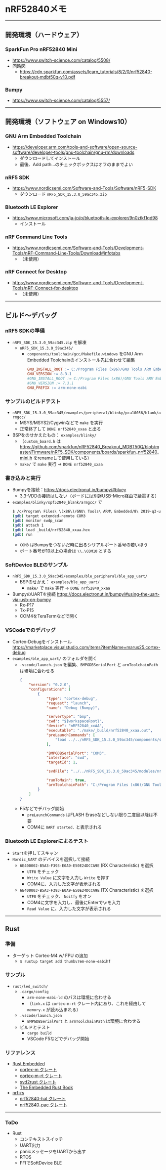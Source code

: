 # nRF52840メモ

---

## 開発環境（ハードウェア）

### SparkFun Pro nRF52840 Mini
* https://www.switch-science.com/catalog/5508/
* 回路図
  * https://cdn.sparkfun.com/assets/learn_tutorials/8/2/0/nrf52840-breakout-mdbt50q-v10.pdf

### Bumpy
* https://www.switch-science.com/catalog/5557/

---

## 開発環境（ソフトウェア on Windows10）

### GNU Arm Embedded Toolchain
* https://developer.arm.com/tools-and-software/open-source-software/developer-tools/gnu-toolchain/gnu-rm/downloads
  * ダウンロードしてインストール
  * 最後、Add path...のチェックボックスはオフのままでよい

### nRF5 SDK
* https://www.nordicsemi.com/Software-and-Tools/Software/nRF5-SDK
  * ダウンロード ```nRF5_SDK_15.3.0_59ac345.zip```

### Bluetooth LE Explorer
* https://www.microsoft.com/ja-jp/p/bluetooth-le-explorer/9n0ztkf1qd98
  * インストール

### nRF Command Line Tools
* https://www.nordicsemi.com/Software-and-Tools/Development-Tools/nRF-Command-Line-Tools/Download#infotabs
  * （未使用）

### nRF Connect for Desktop
* https://www.nordicsemi.com/Software-and-Tools/Development-Tools/nRF-Connect-for-desktop
  * （未使用）

---

## ビルド～デバッグ

### nRF5 SDKの準備
* ```nRF5_SDK_15.3.0_59ac345.zip``` を解凍
  * ```nRF5_SDK_15.3.0_59ac345/```
    * ```components/toolchain/gcc/Makefile.windows``` をGNU Arm Embedded Toolchainのインストール先に合わせて編集
      ```makefile
      GNU_INSTALL_ROOT := C:/Program Files (x86)/GNU Tools ARM Embedded/8 2019-q3-update/bin/
      GNU_VERSION := 8.3.1
      #GNU_INSTALL_ROOT := C:/Program Files (x86)/GNU Tools ARM Embedded/7 2018-q2-update/bin/
      #GNU_VERSION := 7.3.1
      GNU_PREFIX := arm-none-eabi
      ```

### サンプルのビルドテスト
* ```nRF5_SDK_15.3.0_59ac345/examples/peripheral/blinky/pca10056/blank/armgcc/```
  * MSYS/MSYS2/Cygwinなどで ```make``` を実行
  * 正常終了して ```DONE nrf52840_xxaa``` と出る
* BSPをのせかえたもの： ```examples/blinky/```
  * （```custom_board.h``` は https://github.com/sparkfun/nRF52840_Breakout_MDBT50Q/blob/master/Firmware/nRF5_SDK/components/boards/sparkfun_nrf52840_mini.h をrenameして使用している）
  * ```make/``` で ```make``` 実行 → ```DONE nrf52840_xxaa```

### 書き込みと実行

* Bumpyを接続：https://docs.electronut.in/bumpy/#bluey
  * 3.3-VDDの接続はしない（ボードには別途USB-Micro経由で給電する）
* ```examples/blinky/spf52840_blank/armgcc/``` で
  ```sh
  $ /c/Program\ Files\ \(x86\)/GNU\ Tools\ ARM\ Embedded/8\ 2019-q3-update/bin/arm-none-eabi-gdb
  (gdb) target extended-remote COM3
  (gdb) monitor swdp_scan
  (gdb) attach 1
  (gdb) load _build/nrf52840_xxaa.hex
  (gdb) run
  ```
  * ```COM3``` はBumpyをつないだ時に出るシリアルポート番号の若いほう
  * ポート番号が10以上の場合は ```\\.\COM10``` とする

### SoftDevice BLEのサンプル
* ```nRF5_SDK_15.3.0_59ac345/examples/ble_peripheral/ble_app_uart/```
  * BSPのせかえ： ```examples/ble_app_uart/```
    * ```make/``` で ```make``` 実行 → ```DONE nrf52840_xxaa```
* BumpyのUARTを接続 https://docs.electronut.in/bumpy/#using-the-uart-via-usb-on-bumpy
  * Rx-P17
  * Tx-P15
  * COM4をTeraTermなどで開く

### VSCodeでのデバッグ
* Cortex-Debugをインストール https://marketplace.visualstudio.com/items?itemName=marus25.cortex-debug
* ```examples/ble_app_uart/``` のフォルダを開く
  * ```.vscode/launch.json``` を編集、```BMPGDBSerialPort``` と ```armToolchainPath``` は環境に合わせる
    ```json
    {
        "version": "0.2.0",
        "configurations": [
            {
                "type": "cortex-debug",
                "request": "launch",
                "name": "Debug (Bumpy)",

                "servertype": "bmp",
                "cwd": "${workspaceRoot}",
                "device": "nRF52840_xxAA",
                "executable": "./make/_build/nrf52840_xxaa.out",
                "preLaunchCommands": [
                    "load ../../nRF5_SDK_15.3.0_59ac345/components/softdevice/s140/hex/s140_nrf52_6.1.1_softdevice.hex"
                ],

                "BMPGDBSerialPort": "COM3",
                "interface": "swd",
                "targetId": 1,

                "svdFile": "../../nRF5_SDK_15.3.0_59ac345/modules/nrfx/mdk/nrf52840.svd",

                "runToMain": true,
                "armToolchainPath": "C:/Program Files (x86)/GNU Tools ARM Embedded/8 2019-q3-update/bin"
            }
        ]
    }
    ```
  * F5などでデバッグ開始
    * ```preLaunchCommands``` はFLASH Eraseなどしない限り二度目以降は不要
    * COM4に ```UART started.``` と表示される

### Bluetooth LE Explorerによるテスト
* ```Start```を押してスキャン
* ```Nordic_UART``` のデバイスを選択して接続
  * ```6E400002-B5A3-F393-E0A9-E50E24DCCA9E``` (RX Characteristic) を選択
    * ```UTF8``` をチェック
    * ```Write Value``` に文字を入力し ```Write``` を押す
    * COM4に、入力した文字が表示される
  * ```6E400003-B5A3-F393-E0A9-E50E24DCCA9E``` (TX Characteristic) を選択
    * ```UTF8``` をチェック、 ```Noitfy``` をオン
    * COM4に文字を入力し、最後にEnterで```\n```を入力
    * ```Read Value``` に、入力した文字が表示される

---

## Rust

### 準備

* ターゲット Cortex-M4 w/ FPU の追加
  * ```$ rustup target add thumbv7em-none-eabihf```

### サンプル
* ```rust/led_switch/```
  * ```.cargo/config```
    * ```arm-none-eabi-ld``` のパスは環境に合わせる
    * （```link.x``` は ```cortex-m-rt``` クレート内にあり、これを経由して ```memory.x``` が読み込まれる）
  * ```.vscode/launch.json```
    * ```BMPGDBSerialPort``` と ```armToolchainPath``` は環境に合わせる
  * ビルドとテスト
    * ```cargo build```
    * VSCode F5などでデバッグ開始

### リファレンス
* [Rust Embedded](https://github.com/rust-embedded/wg)
  * [cortex-m クレート](https://crates.io/crates/cortex-m)
  * [cortex-m-rt クレート](https://crates.io/crates/cortex-m-rt)
  * [svd2rust クレート](https://crates.io/crates/svd2rust)
  * [The Embedded Rust Book](https://docs.rust-embedded.org/book/)
* [nrf-rs](https://github.com/nrf-rs)
  * [nrf52840-hal クレート](https://crates.io/crates/nrf52840-hal)
  * [nrf52840-pac クレート](https://crates.io/crates/nrf52840-pac)

---

### ToDo
* Rust
  * コンテキストスイッチ
  * UART出力
  * panicメッセージをUARTから出す
  * RTOS
  * FFIでSoftDevice BLE
